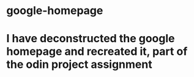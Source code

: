 # google-homepage
# I have deconstructed the google homepage and recreated it, part of the odin project assignment
